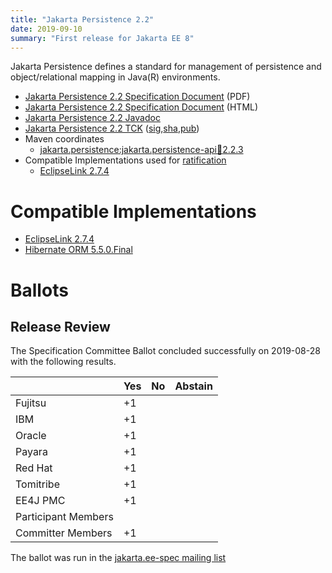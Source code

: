 ```yaml
---
title: "Jakarta Persistence 2.2"
date: 2019-09-10
summary: "First release for Jakarta EE 8"
---
```

Jakarta Persistence defines a standard for management of persistence
and object/relational mapping in Java(R) environments.

* [Jakarta Persistence 2.2 Specification Document](./persistence_2.2.pdf) (PDF)
* [Jakarta Persistence 2.2 Specification Document](./persistence_2.2.html) (HTML)
* [Jakarta Persistence 2.2 Javadoc](./apidocs)
* [Jakarta Persistence 2.2 TCK](https://download.eclipse.org/jakartaee/persistence/2.2/jakarta-persistence-tck-2.2.0.zip) ([sig](https://download.eclipse.org/jakartaee/persistence/2.2/jakarta-persistence-tck-2.2.0.zip.sig),[sha](https://download.eclipse.org/jakartaee/persistence/2.2/jakarta-persistence-tck-2.2.0.zip.sha256),[pub](https://jakarta.ee/specifications/jakartaee-spec-committee.pub))
* Maven coordinates
  * [jakarta.persistence:jakarta.persistence-api:jar:2.2.3](https://search.maven.org/artifact/jakarta.persistence/jakarta.persistence-api/2.2.3/jar)
* Compatible Implementations used for [ratification](https://www.eclipse.org/projects/efsp/?version=1.2#efsp-ratification)
  * [EclipseLink 2.7.4](https://www.eclipse.org/eclipselink)

# Compatible Implementations

* [EclipseLink 2.7.4](https://www.eclipse.org/eclipselink)
* [Hibernate ORM 5.5.0.Final](https://hibernate.org/orm/releases/5.5/)

# Ballots

## Release Review

The Specification Committee Ballot concluded successfully on 2019-08-28 with the following results.

|                       |  Yes    | No      | Abstain  |
|-----------------------|---------|---------|----------|
|Fujitsu                |   +1    |         |          |
|IBM                    |   +1    |         |          |
|Oracle                 |   +1    |         |          |
|Payara                 |   +1    |         |          |
|Red Hat                |   +1    |         |          |
|Tomitribe              |   +1    |         |          |
|EE4J PMC               |   +1    |         |          |
|Participant Members    |         |         |          |
|Committer Members      |   +1    |         |          |

The ballot was run in the [jakarta.ee-spec mailing list](https://www.eclipse.org/lists/jakarta.ee-spec/msg00448.html)
